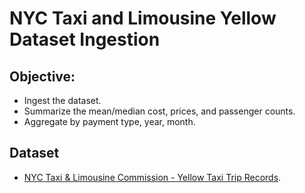 # NYC Taxi and Limousine Yellow Dataset Ingestion

## Objective:

- Ingest the dataset.
- Summarize the mean/median cost, prices, and passenger counts.
- Aggregate by payment type, year, month.

## Dataset

- [NYC Taxi & Limousine Commission - Yellow Taxi Trip Records](https://learn.microsoft.com/en-us/azure/open-datasets/dataset-taxi-yellow?tabs=azureml-opendatasets).
